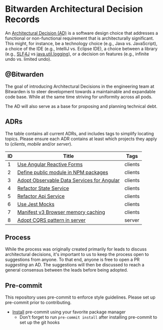 # Bitwarden Architectural Decision Records

An [Architectural Decision (AD)][ad] is a software design choice that addresses a functional or
non-functional requirement that is architecturally significant. This might, for instance, be a
technology choice (e.g., Java vs. JavaScript), a choice of the IDE (e.g., IntelliJ vs. Eclipse IDE),
a choice between a library (e.g., [SLF4J][slf4j] vs [java.util.logging][java.util.logging]), or a
decision on features (e.g., infinite undo vs. limited undo).

## @Bitwarden

The goal of introducing Architectural Decisions in the engineering team at Bitwarden is to steer
development towards a maintainable and expandable code base. While at the same time striving for
uniformity across all pods.

The AD will also serve as a base for proposing and planning technical debt.

## ADRs

The table contains all current ADRs, and includes tags to simplify locating topics. Please ensure
each ADR contains at least which projects they apply to (_clients_, _mobile_ and/or _server_).

| ID  | Title                                                                                        | Tags    |
| --- | -------------------------------------------------------------------------------------------- | ------- |
| 1   | [Use Angular Reactive Forms](./decisions/0001-reactive-forms.md)                             | clients |
| 2   | [Define public module in NPM packages](./decisions/0002-public-module-npm-packages.md)       | clients |
| 3   | [Adopt Observable Data Services for Angular](./decisions/0003-observable-data-services.md)   | clients |
| 4   | [Refactor State Service](./decisions/0004-refactor-state-service.md)                         | clients |
| 5   | [Refactor Api Service](./decisions/0005-refactor-api-service.md)                             | clients |
| 6   | [Use Jest Mocks](./decisions/0006-clients-use-jest-mocks.md)                                 | clients |
| 7   | [Manifest v3 Browser memory caching](./decisions/0007-manifest-v3-browser-memory-caching.md) | clients |
| 8   | [Adopt CQRS pattern in server](./decisions/0008-adopt-CQRS-pattern-in-server.md)             | server  |

## Process

While the process was originally created primarily for leads to discuss architectural decisions,
it's important to us to keep the process open to suggestions from anyone. To that end, anyone is
free to open a PR _suggesting_ an AD. The suggestions will then be discussed to reach a general
consensus between the leads before being adopted.

## Pre-commit

This repository uses pre-commit to enforce style guidelines. Please set up pre-commit prior to
contributing.

- [Install](https://pre-commit.com/#install) pre-commit using your favorite package manager
  - Don't forget to run `pre-commit install` after installing pre-commit to set up the git hooks

[ad]: https://en.wikipedia.org/wiki/Architectural_decision
[slf4j]: https://www.slf4j.org/
[java.util.logging]:
  https://docs.oracle.com/javase/8/docs/api/java/util/logging/package-summary.html
